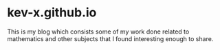 # kev-x.github.io
This is my blog which consists some of my work done related to mathematics and other subjects that I found interesting enough to share.
